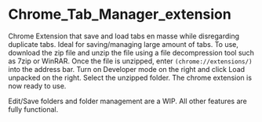 # Chrome_Tab_Manager_extension

Chrome Extension that save and load tabs en masse while disregarding duplicate tabs. Ideal for saving/managing large amount of tabs. To use, download the zip file and unzip the file using a file decompression tool such as 7zip or WinRAR. Once the file is unzipped, enter ```(chrome://extensions/)``` into the address bar. Turn on Developer mode on the right and click Load unpacked on the right. Select the unzipped folder. The chrome extension is now ready to use. 

Edit/Save folders and folder management are a WIP. All other features are fully functional.
